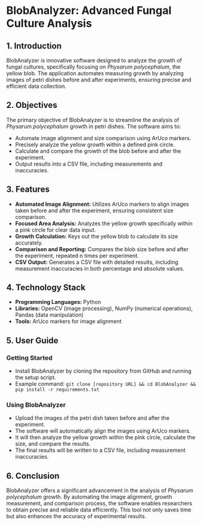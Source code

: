 # BlobAnalyzer: Advanced Fungal Culture Analysis

## 1. Introduction
BlobAnalyzer is innovative software designed to analyze the growth of fungal cultures, specifically focusing on *Physarum polycephalum*, the yellow blob. The application automates measuring growth by analyzing images of petri dishes before and after experiments, ensuring precise and efficient data collection.

## 2. Objectives
The primary objective of BlobAnalyzer is to streamline the analysis of *Physarum polycephalum* growth in petri dishes. The software aims to:
- Automate image alignment and size comparison using ArUco markers.
- Precisely analyze the yellow growth within a defined pink circle.
- Calculate and compare the growth of the blob before and after the experiment.
- Output results into a CSV file, including measurements and inaccuracies.

## 3. Features
- **Automated Image Alignment:** Utilizes ArUco markers to align images taken before and after the experiment, ensuring consistent size comparison.
- **Focused Area Analysis:** Analyzes the yellow growth specifically within a pink circle for clear data input.
- **Growth Calculation:** Keys out the yellow blob to calculate its size accurately.
- **Comparison and Reporting:** Compares the blob size before and after the experiment, repeated n times per experiment.
- **CSV Output:** Generates a CSV file with detailed results, including measurement inaccuracies in both percentage and absolute values.

## 4. Technology Stack
- **Programming Languages:** Python
- **Libraries:** OpenCV (image processing), NumPy (numerical operations), Pandas (data manipulation)
- **Tools:** ArUco markers for image alignment

## 5. User Guide
### Getting Started
- Install BlobAnalyzer by cloning the repository from GitHub and running the setup script.
- Example command: `git clone [repository URL] && cd BlobAnalyzer && pip install -r requirements.txt`

### Using BlobAnalyzer
- Upload the images of the petri dish taken before and after the experiment.
- The software will automatically align the images using ArUco markers.
- It will then analyze the yellow growth within the pink circle, calculate the size, and compare the results.
- The final results will be written to a CSV file, including measurement inaccuracies.

## 6. Conclusion
BlobAnalyzer offers a significant advancement in the analysis of *Physarum polycephalum* growth. By automating the image alignment, growth measurement, and comparison process, the software enables researchers to obtain precise and reliable data efficiently. This tool not only saves time but also enhances the accuracy of experimental results.
